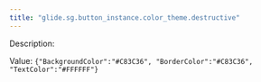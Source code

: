 ```yaml
---
title: "glide.sg.button_instance.color_theme.destructive"
---
```


Description: 

Value: `{"BackgroundColor":"#C83C36", "BorderColor":"#C83C36", "TextColor":"#FFFFFF"}`